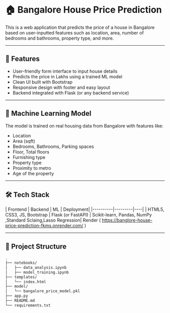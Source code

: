 # 🏠 Bangalore House Price Prediction

This is a web application that predicts the price of a house in Bangalore based on user-inputted features such as location, area, number of bedrooms and bathrooms, property type, and more.

---

## 📌 Features

- User-friendly form interface to input house details
- Predicts the price in Lakhs using a trained ML model
- Clean UI built with Bootstrap
- Responsive design with footer and easy layout
- Backend integrated with Flask (or any backend service)

---

## 🧠 Machine Learning Model

The model is trained on real housing data from Bangalore with features like:

- Location
- Area (sqft)
- Bedrooms, Bathrooms, Parking spaces
- Floor, Total floors
- Furnishing type
- Property type
- Proximity to metro
- Age of the property

---

## 🛠️ Tech Stack

| Frontend | Backend | ML | Deployment|
|----------|---------|----|
| HTML5, CSS3, JS, Bootstrap | Flask (or FastAPI) | Scikit-learn, Pandas, NumPy ,Standard Sclaing,Lasso Regression| Render ( https://banglore-house-price-prediction-fkms.onrender.com/ )


---

## 📂 Project Structure

```bash
.
├── notebooks/
│   ├── data_analysis.ipynb
│   ├── model_training.ipynb
├── templates/
│   └── index.html
├── model/
│   └── bangalore_price_model.pkl
├── app.py
├── README.md
└── requirements.txt
